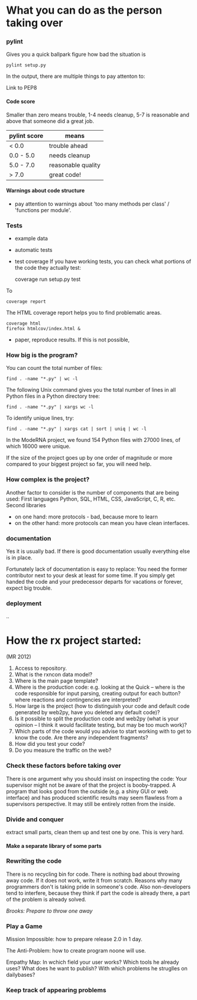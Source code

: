 # What you can do as the person taking over

### pylint
Gives you a quick ballpark figure how bad the situation is


    pylint setup.py


In the output, there are multiple things to pay attenton to:

Link to PEP8

#### Code score
Smaller than zero means trouble, 1-4 needs cleanup, 5-7 is reasonable and above that someone did a great job.


| pylint score  | means              |
| --------------|--------------------|
| < 0.0         | trouble ahead      |
| 0.0 - 5.0     | needs cleanup      |
| 5.0 - 7.0     | reasonable quality |
| > 7.0         | great code!        |


#### Warnings about code structure
* pay attention to warnings about 'too many methods per class' / 'functions per module'.

### Tests
* example data
* automatic tests
* test coverage
If you have working tests, you can check what portions of the code they actually test:

    coverage run setup.py test

To

    coverage report

The HTML coverage report helps you to find problematic areas.

    coverage html
    firefox htmlcov/index.html &

* paper, reproduce results. If this is not possible,


### How big is the program?

You can count the total number of files:

    find . -name "*.py" | wc -l


The following Unix command gives you the total number of lines in all Python files in a Python directory tree:


    find . -name "*.py" | xargs wc -l

To identify unique lines, try:

    find . -name "*.py" | xargs cat | sort | uniq | wc -l

In the ModeRNA project, we found 154 Python files with 27000 lines, of which 16000 were unique.

If the size of the project goes up by one order of magnitude or more compared to your biggest project so far, you will need help.

### How complex is the project?

Another factor to consider is the number of components that are being used: First languages Python, SQL, HTML, CSS, JavaScript, C, R, etc. Second libraries
* on one hand: more protocols - bad, because more to learn
* on the other hand: more protocols can mean you have clean interfaces.


### documentation
Yes it is usually bad. If there is good documentation usually everything else is in place.

Fortunately lack of documentation is easy to replace: You need the former contributor next to your desk at least for some time. If you simply get handed the code and your predecessor departs for vacations or forever, expect big trouble.

### deployment
..


# How the rx project started:
(MR 2012)
1. Access to repository.
2. What is the rxncon data model?
3. Where is the main page template?
4. Where is the production code:
e.g.
looking at the Quick – where is the code responsible for input parsing, creating output for each button?
where reactions and contingencies are interpreted?
5. How large is the project (how to distinguish your code and default code generated by web2py, have you deleted any default code)?
6. Is it possible to split the production code and web2py (what is your opinion – I think it would facilitate testing, but may be too much work)?
7. Which parts of the code would you advise to start working with to get to know the code. Are there any independent fragments?
8. How did you test your code?
9. Do you measure the traffic on the web?


### Check these factors before taking over
There is one argument why you should insist on inspecting the code: Your supervisor might not be aware of that the project is booby-trapped. A program that looks good from the outside (e.g. a shiny GUI or web interface) and has produced scientific results may seem flawless from a supervisors perspective. It may still be entirely rotten from the inside.

### Divide and conquer
extract small parts, clean them up and test one by one.
This is very hard.

#### Make a separate library of some parts

### Rewriting the code
There is no recycling bin for code. There is nothing bad about throwing away code. If it does not work, write it from scratch.
Reasons why many programmers don't is taking pride in someone's code. Also non-developers tend to interfere, because they think if part the code is already there, a part of the problem is already solved.

*Brooks: Prepare to throw one away*

### Play a Game

Mission Impossible: how to prepare release 2.0 in 1 day.

The Anti-Problem: how to create program noone will use.

Empathy Map: In wchich field your user works? Which tools he already uses? What does he want to publish? With which problems he struglles on dailybases? 

### Keep track of appearing problems
